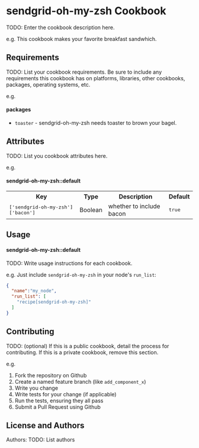sendgrid-oh-my-zsh Cookbook
===========================
TODO: Enter the cookbook description here.

e.g.
This cookbook makes your favorite breakfast sandwhich.

Requirements
------------
TODO: List your cookbook requirements. Be sure to include any requirements this cookbook has on platforms, libraries, other cookbooks, packages, operating systems, etc.

e.g.
#### packages
- `toaster` - sendgrid-oh-my-zsh needs toaster to brown your bagel.

Attributes
----------
TODO: List you cookbook attributes here.

e.g.
#### sendgrid-oh-my-zsh::default
<table>
  <tr>
    <th>Key</th>
    <th>Type</th>
    <th>Description</th>
    <th>Default</th>
  </tr>
  <tr>
    <td><tt>['sendgrid-oh-my-zsh']['bacon']</tt></td>
    <td>Boolean</td>
    <td>whether to include bacon</td>
    <td><tt>true</tt></td>
  </tr>
</table>

Usage
-----
#### sendgrid-oh-my-zsh::default
TODO: Write usage instructions for each cookbook.

e.g.
Just include `sendgrid-oh-my-zsh` in your node's `run_list`:

```json
{
  "name":"my_node",
  "run_list": [
    "recipe[sendgrid-oh-my-zsh]"
  ]
}
```

Contributing
------------
TODO: (optional) If this is a public cookbook, detail the process for contributing. If this is a private cookbook, remove this section.

e.g.
1. Fork the repository on Github
2. Create a named feature branch (like `add_component_x`)
3. Write you change
4. Write tests for your change (if applicable)
5. Run the tests, ensuring they all pass
6. Submit a Pull Request using Github

License and Authors
-------------------
Authors: TODO: List authors
